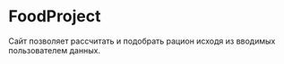 # FoodProject
Сайт позволяет рассчитать и подобрать рацион исходя из вводимых пользователем данных.

